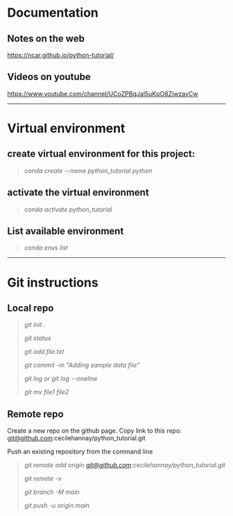 # Documentation  

## Notes on the web
https://ncar.github.io/python-tutorial/

## Videos on youtube
https://www.youtube.com/channel/UCoZPBqJal5uKpO8ZiwzavCw

-------------------------------------------------------

# Virtual environment 

## create virtual environment for this project:
>*conda create --name python_tutorial python*

## activate the virtual environment
>*conda activate python_tutorial*

## List available environment
>*conda envs list*

-------------------------------------------------------

# Git instructions

## Local repo
>*git init .*
>
>*git status*
>
>*git add file.txt*
>
>*git commit -m "Adding sample data file"*
>
>*git log* or *git log --oneline*
>
>*git mv file1 file2*

## Remote repo
Create a new repo on the github page. Copy link to this repo: git@github.com:cecilehannay/python_tutorial.git

Push an existing repository from the command line
>*git remote add origin git@github.com:cecilehannay/python_tutorial.git*
>
>*git remote -v*
>
>*git branch -M main*
>
>*git push -u origin main*
>

